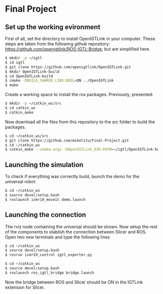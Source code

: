 # Final Project

## Set up the working evironment

First of all, set the directory to install OpenIGTLink in your computer. These steps are taken from the following github repository: https://github.com/openigtlink/ROS-IGTL-Bridge, but are simplified here.

```bash 
$ mkdir -p ~/igtl
$ cd igtl
$ git clone https://github.com/openigtlink/OpenIGTLink.git
$ mkdir OpenIGTLink-build
$ cd OpenIGTLink-build
$ cmake -DBUILD_SHARED_LIBS:BOOL=ON ../OpenIGTLink
$ make
```

Create a working space to install the ros packages. Previously, presented:

```bash
$ mkdir -p ~/catkin_ws/src
$ cd catkin_ws
$ catkin_make
```

Now download all the files from this repository to the src folder to build the packages.

```bash
$ cd ~/catkin_ws/src
$ git clone https://github.com/mikelitu/Final-Project.git
$ cd ~/catkin_ws
$ catkin_make --cmake-args -DOpenIGTLink_DIR:PATH=~/igtl/OpenIGTLink-build
```

## Launching the simulation

To check if everything was correctly build, launch the demo for the universal robot:

```bash
$ cd ~/catkin_ws
$ source devel/setup.bash
$ roslaunch ismr19_moveit demo.launch
```

## Launching the connection
The rviz node containing the universal should be shown. Now setup the rest of the components to stablish the connection between Slicer and ROS. Open two new terminals and type the following lines

```bash
$ cd ~/catkin_ws
$ source devel/setup.bash
$ rosrun ismr19_control igtl_exporter.py
```

```bash
$ cd ~/catkin_ws
$ source devel/setup.bash
$ roslaunch ros_igtl_bridge bridge.launch
```

Now the bridge between ROS and Slicer should be ON in the IGTLink extension for Slicer.

